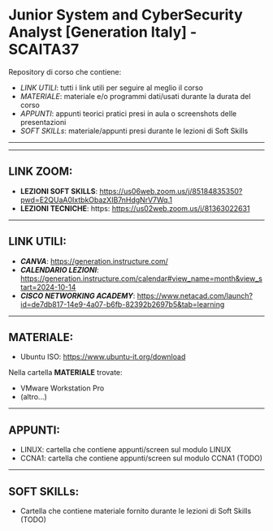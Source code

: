 # Junior System and CyberSecurity Analyst [Generation Italy] - SCAITA37
Repository di corso che contiene:
- *LINK UTILI*: tutti i link utili per seguire al meglio il corso
- *MATERIALE*: materiale e/o programmi dati/usati durante la durata del corso
- *APPUNTI*: appunti teorici pratici presi in aula o screenshots delle presentazioni
- *SOFT SKILLs*: materiale/appunti presi durante le lezioni di Soft Skills
---
---
## LINK ZOOM:
- **LEZIONI SOFT SKILLS**: https://us06web.zoom.us/j/85184835350?pwd=E2QUaA0IxtbkObazXIB7nHdgNrV7Wq.1
- **LEZIONI TECNICHE**: https: https://us02web.zoom.us/j/81363022631
---
## LINK UTILI:
- ***CANVA***: https://generation.instructure.com/
- ***CALENDARIO LEZIONI***: https://generation.instructure.com/calendar#view_name=month&view_start=2024-10-14
- ***CISCO NETWORKING ACADEMY***: https://www.netacad.com/launch?id=de7db817-14e9-4a07-b6fb-82392b2697b5&tab=learning
---
## MATERIALE:
- Ubuntu ISO: https://www.ubuntu-it.org/download
  
Nella cartella **MATERIALE** trovate:
- VMware Workstation Pro
- (altro...)
---
## APPUNTI:
- LINUX: cartella che contiene appunti/screen sul modulo LINUX
- CCNA1: cartella che contiene appunti/screen sul modulo CCNA1 (TODO)
---
## SOFT SKILLs:
- Cartella che contiene materiale fornito durante le lezioni di Soft Skills (TODO)
